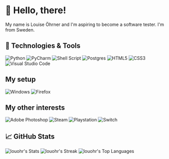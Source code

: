 # 👋 Hello, there!
My name is Louise Öhrner and I'm aspiring to become a software tester. I'm from Sweden. 

## 🔧 Technologies & Tools
![Python](https://img.shields.io/badge/python-3670A0?style=for-the-badge&logo=python&logoColor=ffdd54)
![PyCharm](https://img.shields.io/badge/pycharm-143?style=for-the-badge&logo=pycharm&logoColor=black&color=black&labelColor=green)
![Shell Script](https://img.shields.io/badge/shell_script-%23121011.svg?style=for-the-badge&logo=gnu-bash&logoColor=white)
![Postgres](https://img.shields.io/badge/postgres-%23316192.svg?style=for-the-badge&logo=postgresql&logoColor=white)
![HTML5](https://img.shields.io/badge/html5-%23E34F26.svg?style=for-the-badge&logo=html5&logoColor=white)
![CSS3](https://img.shields.io/badge/css3-%231572B6.svg?style=for-the-badge&logo=css3&logoColor=white)
![Visual Studio Code](https://img.shields.io/badge/Visual%20Studio%20Code-0078d7.svg?style=for-the-badge&logo=visual-studio-code&logoColor=white)

## My setup
![Windows](https://img.shields.io/badge/Windows-0078D6?style=for-the-badge&logo=windows&logoColor=white)
![Firefox](https://img.shields.io/badge/Firefox-FF7139?style=for-the-badge&logo=Firefox-Browser&logoColor=white)


## My other interests
![Adobe Photoshop](https://img.shields.io/badge/adobe%20photoshop-%2331A8FF.svg?style=for-the-badge&logo=adobe%20photoshop&logoColor=white)
![Steam](https://img.shields.io/badge/steam-%23000000.svg?style=for-the-badge&logo=steam&logoColor=white)
![Playstation](https://img.shields.io/badge/Playstation-003791?style=for-the-badge&logo=playstation&logoColor=white)
![Switch](https://img.shields.io/badge/Switch-E60012?style=for-the-badge&logo=nintendo-switch&logoColor=white)

## &#x1f4c8; GitHub Stats
![louohr's Stats](https://github-readme-stats.vercel.app/api?username=louohr&theme=vue-dark&show_icons=true&hide_border=false&count_private=true)
![louohr's Streak](https://github-readme-streak-stats.herokuapp.com/?user=louohr&theme=vue-dark&hide_border=false)
![louohr's Top Languages](https://github-readme-stats.vercel.app/api/top-langs/?username=louohr&theme=vue-dark&show_icons=true&hide_border=false&layout=compact)


<!-- Resources -->
<!-- Icons: https://simpleicons.org/ -->
<!-- Shields: https://ileriayo.github.io/markdown-badges/ -->
<!-- GitHub Stats: https://github.com/anuraghazra/github-readme-stats](https://github.com/omsimos/github-stats-generator -->

<!---
louohr/louohr is a ✨ special ✨ repository because its `README.md` (this file) appears on your GitHub profile.
You can click the Preview link to take a look at your changes.
--->
